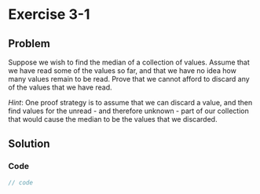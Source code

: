# Exercise 3-1

## Problem
Suppose we wish to find the median of a collection of values. Assume that we have read some of the values so far, and that we have no idea how many values remain to be read. Prove that we cannot afford to discard any of the values that we have read.

_Hint_: One proof strategy is to assume that we can discard a value, and then find values for the unread - and therefore unknown - part of our collection that would cause the median to be the values that we discarded.
## Solution

### Code
```Cpp
// code
```
